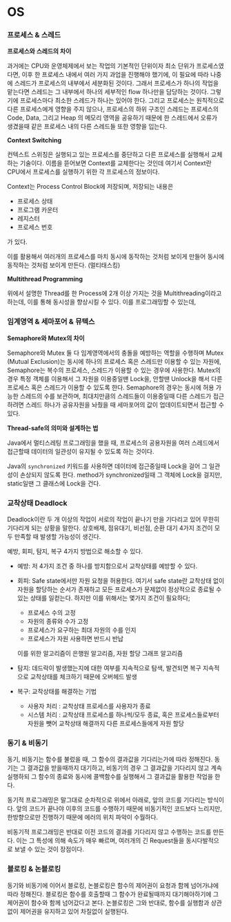 # OS

### 프로세스 & 스레드

**프로세스와 스레드의 차이**

과거에는 CPU와 운영체제에서 보는 작업의 기본적인 단위이자 최소 단위가 프로세스였다면, 이후 한 프로세스 내에서 여러 가지 과업을 진행해야 했기에, 이 필요에 따라 나중에 스레드가 프로세스의 내부에서 세분화된 것이다. 그래서 프로세스가 하나의 작업을 맡는다면 스레드는 그 내부에서 하나의 세부적인 flow 하나만을 담당하는 것이다. 그렇기에 프로세스마다 최소한 스레드가 하나는 있어야 한다. 그리고 프로세스는 원칙적으로 다른 프로세스에게 영향을 주지 않으나, 프로세스의 하위 구조인 스레드는 프로세스의 Code, Data, 그리고 Heap 의 메모리 영역을 공유하기 때문에 한 스레드에서 오류가 생겼을때 같은 프로세스 내의 다른 스레드들 또한 영향을 입는다.

**Context Switching**

컨텍스트 스위칭은 실행되고 있는 프로세스를 중단하고 다른 프로세스를 실행해서 교체하는 기술이다. 이름을 뜯어보면 Context를 교체한다는 것인데 여기서 Context란 CPU에서 프로세스를 실행하기 위한 각 프로세스의 정보이다.

Context는 Process Control Block에 저장되며, 저장되는 내용은

- 프로세스 상태
- 프로그램 카운터
- 레지스터
- 프로세스 번호

가 있다.

이를 활용해서 여러개의 프로세스를 마치 동시에 동작하는 것처럼 보이게 만들어 동시에 동작하는 것처럼 보이게 만든다. (멀티태스킹)

**Multithread Programming**

위에서 설명한 Thread를 한 Process에 2개 이상 가지는 것을 Multithreading이라고 하는데, 이를 통해 동시성을 향상시킬 수 있다. 이를 프로그래밍할 수 있는데,

### 임계영역 & 세마포어 & 뮤텍스

**Semaphore와 Mutex의 차이**

Semaphore와 Mutex 둘 다 임계영역에서의 충돌을 예방하는 역할을 수행하며 Mutex (Mutual Exclusion)는 동시에 하나의 프로세스 혹은 스레드만 이용할 수 있는 자원에, Semaphore는 복수의 프로세스, 스레드가 이용할 수 있는 경우에 사용한다. Mutex의 경우 특정 객체를 이용해서 그 자원을 이용중일땐 Lock을, 안할땐 Unlock을 해서 다른 프로세스 혹은 스레드가 이용할 수 있도록 한다. Semaphore의 경우는 동시에 허용 가능한 스레드의 수를 보관하며, 최대치만큼의 스레드들이 이용중일때 다른 스레드가 접근하려면 스레드 하나가 공유자원을 놔줬을 때 세마포어의 값이 업데이트되면서 접근할 수 있다.

**Thread-safe의 의미와 설계하는 법**

Java에서 멀티스레팅 프로그래밍을 했을 때, 프로세스의 공용자원을 여러 스레드에서 접근할때 데이터의 일관성이 유지될 수 있도록 하는 것이다.

Java의 `synchronized` 키워드를 사용하면 데이터에 접근중일때 Lock을 걸어 그 일관성이 손상되지 않도록 한다. method가 synchronized일때 그 객체에 Lock을 걸지만, static일땐 그 클래스에 Lock을 건다.  

### 교착상태 Deadlock

Deadlock이란 두 개 이상의 작업이 서로의 작업이 끝나기 만을 기다리고 있어  무한히 기다리게 되는 상황을 말한다. 상호배제, 점유대기, 비선점, 순환 대기 4가지 조건이 모두 만족할 때 발생할 가능성이 생긴다.

예방, 회피, 탐지, 복구 4가지 방법으로 해소할 수 있다.

- 예방: 저 4가지 조건 중 하나를 방지함으로서 교착상태를 예방할 수 있다.
- 회피: Safe state에서만 자원 요청을 허용한다. 여기서 safe state란 교착상태 없이 자원을 할당하는 순서가 존재하고 모든 프로세스가 문제없이 정상적으로 종료될 수 있는 상태를 일컫는다. 하지만 이를 위해서는 몇가지 조건이 필요하다;
    - 프로세스 수의 고정
    - 자원의 종류와 수가 고정
    - 프로세스가 요구하는 최대 자원의 수를 인지
    - 프로세스가 자원 사용하면 반드시 반납
    
    이를 위한 알고리즘이 은행원 알고리즘, 자원 할당 그래프 알고리즘
    
- 탐지: 데드락이 발생했는지에 대한 여부를 지속적으로 탐색, 발견되면 복구
지속적으로 교착상태를 체크하기 때문에 오버헤드 발생
- 복구: 교착상태를 해결하는 기법
    - 사용자 처리 : 교착상태 프로세스를 사용자가 종료
    - 시스템 처리 : 교착상태 프로세스를 하나씩/모두 종료, 혹은 프로세스들로부터 자원을 뺏어 교착상태 해결까지 다른 프로세스들에게 자원 할당

### 동기 & 비동기

동기, 비동기는 함수를 불렀을 때, 그 함수의 결과값을 기다리는가에 따라 정해진다. 동기는 그 결과값을 받을때까지 대기하고, 비동기의 경우 그 결과값을 기다리지 않고 계속 실행하되 그 함수의 종료와 동시에 콜백함수를 실행해서 그 결과값을 활용한 작업을 한다.

동기적 프로그래밍은 말그대로 순차적으로 위에서 아래로, 앞의 코드를 기다리는 방식이다. 앞의 코드가 끝나야 이후의 코드를 수행하기 때문에 비동기적인 코드보다 느리지만, 한방향으로만 진행하기 때문에 에러의 위치 파악이 수월하다.

비동기적 프로그래밍은 반대로 이전 코드의 결과를 기다리지 않고 수행하는 코드를 만든다. 이는 그 특성에 의해 속도가 매우 빠르며, 여러개의 긴 Request들을 동시다발적으로 보낼 수 있는 것이 장점이다.

### 블로킹 & 논블로킹

동기와 비동기에 이어서 블로킹, 논블로킹은 함수의 제어권이 요청과 함께 넘어가냐에 따라 정해진다. 블로킹은 함수를 호출할때 그 함수가 완료될때까지 대기해야하기에 그 제어권이 함수와 함께 넘어갔다고 본다. 논블로킹은 그와 반대로, 함수를 실행함과 상관없이 제어권을 유지하고 있어 차질없이 실행된다.
